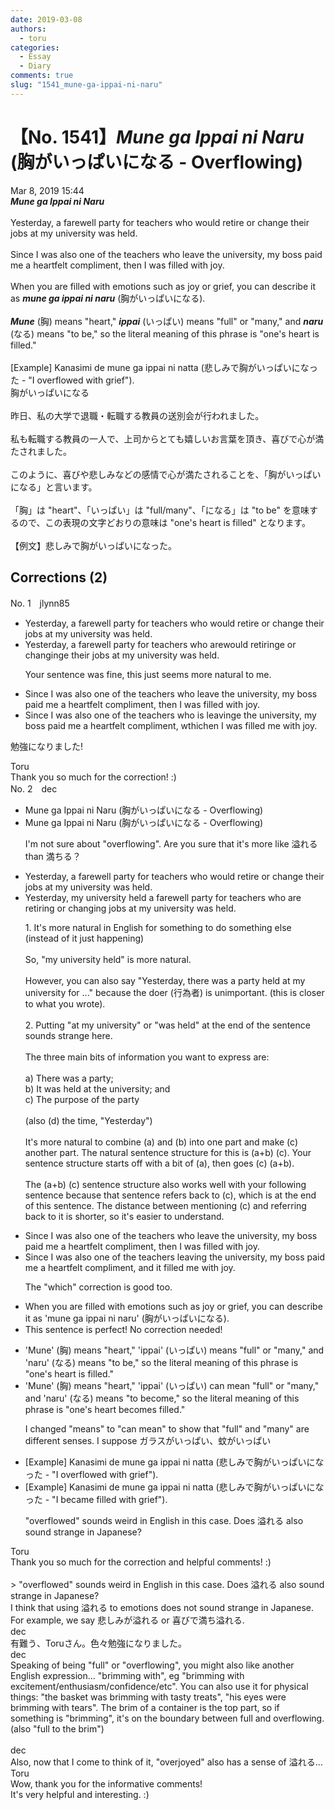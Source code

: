 ```yaml
---
date: 2019-03-08
authors:
  - toru
categories:
  - Essay
  - Diary
comments: true
slug: "1541_mune-ga-ippai-ni-naru"
---
```


# 【No. 1541】<strong><em>Mune ga Ippai ni Naru</em></strong> (胸がいっぱいになる - Overflowing)
<div class="date">Mar 8, 2019 15:44</div>
<div id="post"><div id="body_show_ori">
<strong><em>Mune ga Ippai ni Naru</em></strong><br/><br/>Yesterday, a farewell party for teachers who would retire or change their jobs at my university was held.<br/><br/>Since I was also one of the teachers who leave the university, my boss paid me a heartfelt compliment, then I was filled with joy.<br/><br/>When you are filled with emotions such as joy or grief, you can describe it as <strong><em>mune ga ippai ni naru</em></strong> (胸がいっぱいになる).<br/><br/><strong><em>Mune</em></strong> (胸) means "heart," <strong><em>ippai</em></strong> (いっぱい) means "full" or "many," and <strong><em>naru</em></strong> (なる) means "to be," so the literal meaning of this phrase is "one's heart is filled."<br/><br/>[Example] Kanasimi de mune ga ippai ni natta (悲しみで胸がいっぱいになった - "I overflowed with grief").
</div></div>

<!-- more -->

<div id="post_ja"><div id="body_show_mo">
胸がいっぱいになる<br/><br/>昨日、私の大学で退職・転職する教員の送別会が行われました。<br/><br/>私も転職する教員の一人で、上司からとても嬉しいお言葉を頂き、喜びで心が満たされました。<br/><br/>このように、喜びや悲しみなどの感情で心が満たされることを、「胸がいっぱいになる」と言います。<br/><br/>「胸」は "heart"、「いっぱい」は "full/many"、「になる」は "to be" を意味するので、この表現の文字どおりの意味は "one's heart is filled" となります。<br/><br/>【例文】悲しみで胸がいっぱいになった。
</div></div>

## Corrections (2)
<div id="block"><div class="first_name"> No. 1　<span class="just_name">jlynn85</span></div><div id="block2">
<ul class="correction_field">
<li class="incorrect">Yesterday, a farewell party for teachers who would retire or change their jobs at my university was held.</li>
<li class="corrected correct">
Yesterday, a farewell party for teachers who <span class="f_red">are</span><span class="f_gray"><span class="sline">would</span></span> retir<span class="f_red">ing</span><span class="f_gray"><span class="sline">e</span></span> or chang<span class="f_red">ing</span><span class="f_gray"><span class="sline">e</span></span> their jobs at my university was held.
<p class="correction_comment">Your sentence was fine, this just seems more natural to me.</p>
</li>
</ul>
<ul class="correction_field">
<li class="incorrect">Since I was also one of the teachers who leave the university, my boss paid me a heartfelt compliment, then I was filled with joy.</li>
<li class="corrected correct">
Since I was also one of the teachers who <span class="f_red">is </span>leav<span class="f_red">ing</span><span class="f_gray"><span class="sline">e</span></span> the university, my boss paid me a heartfelt compliment<span class="f_gray"><span class="sline">,</span></span> <span class="f_red">w</span><span class="f_gray"><span class="sline">t</span></span>h<span class="f_red">ich</span><span class="f_gray"><span class="sline">en</span></span> <span class="f_gray"><span class="sline">I was </span></span>filled <span class="f_red">me </span>with joy.
</li>
</ul>
<p class="comment_small">
 勉強になりました!
</p>

</div><div class="name"><span class="just_name">Toru</span><br>
Thank you so much for the correction! :)
</div>
</div>
<div id="block"><div class="first_name"> No. 2　<span class="just_name">dec</span></div><div id="block2">
<ul class="correction_field">
<li class="incorrect">Mune ga Ippai ni Naru (胸がいっぱいになる - Overflowing)</li>
<li class="corrected correct">
Mune ga Ippai ni Naru (胸がいっぱいになる - <span class="f_red">Overflowing</span>)
<p class="correction_comment">I'm not sure about "overflowing". Are you sure that it's more like 溢れる than 満ちる？</p>
</li>
</ul>
<ul class="correction_field">
<li class="incorrect">Yesterday, a farewell party for teachers who would retire or change their jobs at my university was held.</li>
<li class="corrected correct">
Yesterday, <span class="f_blue">my university held</span> a farewell party for teachers <span class="f_blue">who are retiring or changing jobs</span> <span class="f_red"><span class="sline">at my university was held</span></span>.
<p class="correction_comment">1. It's more natural in English for something to do something else (instead of it just happening)<br/><br/>So, "my university held" is more natural.<br/><br/>However, you can also say "Yesterday, there was a party held at my university for ..." because the doer (行為者) is unimportant. (this is closer to what you wrote).<br/><br/>2. Putting "at my university" or "was held" at the end of the sentence sounds strange here.<br/><br/>The three main bits of information you want to express are:<br/><br/>a) There was a party;<br/>b) It was held at the university; and<br/>c) The purpose of the party<br/><br/>(also (d) the time, "Yesterday")<br/><br/>It's more natural to combine (a) and (b) into one part and make (c) another part. The natural sentence structure for this is (a+b) (c). Your sentence structure starts off with a bit of (a), then goes (c) (a+b).<br/><br/>The (a+b) (c) sentence structure also works well with your following sentence because that sentence refers back to (c), which is at the end of this sentence. The distance between mentioning (c) and referring back to it is shorter, so it's easier to understand.</p>
</li>
</ul>
<ul class="correction_field">
<li class="incorrect">Since I was also one of the teachers who leave the university, my boss paid me a heartfelt compliment, then I was filled with joy.</li>
<li class="corrected correct">
Since I was also one of the teachers <span class="f_blue">leaving</span> the university, my boss paid me a heartfelt compliment, <span class="f_blue">and</span> <span class="f_blue">it filled me</span> with joy.
<p class="correction_comment">The "which" correction is good too.</p>
</li>
</ul>
<ul class="correction_field">
<li class="incorrect">When you are filled with emotions such as joy or grief, you can describe it as 'mune ga ippai ni naru' (胸がいっぱいになる).</li>
<li class="corrected perfect">This sentence is perfect! No correction needed!</li>
</ul>
<ul class="correction_field">
<li class="incorrect">'Mune' (胸) means "heart," 'ippai' (いっぱい) means "full" or "many," and 'naru' (なる) means "to be," so the literal meaning of this phrase is "one's heart is filled."</li>
<li class="corrected correct">
'Mune' (胸) means "heart," 'ippai' (いっぱい) <span class="f_blue">can mean</span> "full" or "many," and 'naru' (なる) means "to <span class="f_blue">become</span>," so the literal meaning of this phrase is "one's heart <span class="f_blue">becomes</span> filled."
<p class="correction_comment">I changed "means" to "can mean" to show that "full" and "many" are different senses. I suppose ガラスがいっぱい、蚊がいっぱい</p>
</li>
</ul>
<ul class="correction_field">
<li class="incorrect">[Example] Kanasimi de mune ga ippai ni natta (悲しみで胸がいっぱいになった - "I overflowed with grief").</li>
<li class="corrected correct">
[Example] Kanasimi de mune ga ippai ni natta (悲しみで胸がいっぱいになった - "<span class="f_blue">I became</span> <span class="f_blue">filled</span> with grief").
<p class="correction_comment">"overflowed" sounds weird in English in this case. Does 溢れる also sound strange in Japanese?</p>
</li>
</ul>
</div><div class="name"><span class="just_name">Toru</span><br>
Thank you so much for the correction and helpful comments! :)<br/><br/>&gt; "overflowed" sounds weird in English in this case. Does 溢れる also sound strange in Japanese?<br/>I think that using 溢れる to emotions does not sound strange in Japanese. For example, we say 悲しみが溢れる or 喜びで満ち溢れる.
</div>
<div class="name"><span class="just_name">dec</span><br>
有難う、Toruさん。色々勉強になりました。
</div>
<div class="name"><span class="just_name">dec</span><br>
Speaking of being "full" or "overflowing", you might also like another English expression... "brimming with", eg "brimming with excitement/enthusiasm/confidence/etc". You can also use it for physical things: "the basket was brimming with tasty treats", "his eyes were brimming with tears". The brim of a container is the top part, so if something is "brimming", it's on the boundary between full and overflowing. (also "full to the brim")<br/><br/>
</div>
<div class="name"><span class="just_name">dec</span><br>
Also, now that I come to think of it, "overjoyed" also has a sense of 溢れる…
</div>
<div class="name"><span class="just_name">Toru</span><br>
Wow, thank you for the informative comments!<br/>It's very helpful and interesting. :)
</div>
</div>
